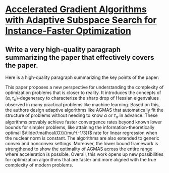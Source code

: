 # [Accelerated Gradient Algorithms with Adaptive Subspace Search for   Instance-Faster Optimization](https://arxiv.org/abs/2312.03218)

## Write a very high-quality paragraph summarizing the paper that effectively covers the paper.

 Here is a high-quality paragraph summarizing the key points of the paper:

This paper proposes a new perspective for understanding the complexity of optimization problems that is closer to reality. It introduces the concepts of $(\alpha,\tau_{\alpha})$-degeneracy to characterize the sharp drop of Hessian eigenvalues observed in many practical problems like machine learning. Based on this, the authors design adaptive algorithms like AGMAS that automatically fit the structure of problems without needing to know $\alpha$ or $\tau_{\alpha}$ in advance. These algorithms provably achieve faster convergence rates beyond known lower bounds for simpler problems, like attaining the information-theoretically optimal $\tilde{\mathcal{O}}(\mu^{-1/3})$ rate for linear regression when the nuclear norm is constant. The algorithms are also extended to generic convex and nonconvex settings. Moreover, the lower bound framework is strengthened to show the optimality of AGMAS across the entire range where acceleration is possible. Overall, this work opens up new possibilities for optimization algorithms that are faster and more aligned with the true complexity of modern problems.
